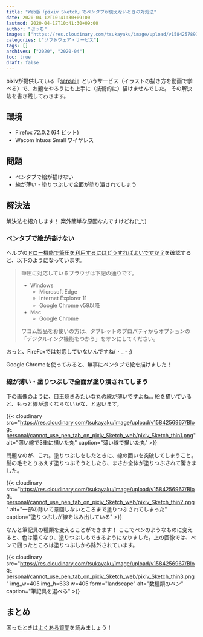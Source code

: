 ```yaml
---
title: "Web版「pixiv Sketch」でペンタブが使えないときの対処法"
date: 2020-04-12T10:41:30+09:00
lastmod: 2020-04-12T10:41:30+09:00
author: "ぶっち"
images: ["https://res.cloudinary.com/tsukayaku/image/upload/v1584257891/Blog-personal/thumbnail/illust.jpg"]
categories: ["ソフトウェア・サービス"]
tags: []
archives: ["2020", "2020-04"]
toc: true
draft: false
---
```


pixivが提供している『[sensei](https://sensei.pixiv.net/ "イラストの描き方を動画で学ぶ！ - sensei by pixiv")』というサービス（イラストの描き方を動画で学べる）で、お題をやろうにも上手に（技術的に）描けませんでした。
その解決法を書き残しておきます。

## 環境

- Firefox 72.0.2 (64 ビット)
- Wacom Intuos Small ワイヤレス

## 問題

- ペンタブで絵が描けない
- 線が薄い・塗りつぶしで全面が塗り潰されてしまう

## 解決法

解決法を紹介します！
案外簡単な原因なんですけどね(^_^;)

### ペンタブで絵が描けない

ヘルプの[ドロー機能で筆圧を利用するにはどうすればよいですか？](https://sketch.pixiv.help/hc/ja/articles/115003339574-ドロー機能で筆圧を利用するにはどうすればよいですか- "ドロー機能で筆圧を利用するにはどうすればよいですか？ - pixiv Sketch よくある質問")を確認すると、以下のようになっています。

> 筆圧に対応しているブラウザは下記の通りです。
> * Windows
>   * Microsoft Edge
>   * Internet Explorer 11
>   * Google Chrome v59以降
> * Mac
>   * Google Chrome
>
> ワコム製品をお使いの方は、タブレットのプロパティからオプションの「デジタルインク機能をつかう」をオンにしてください。

おっと、FireFoxでは対応していないんですね(・_・;)

Google Chromeを使ってみると、無事にペンタブで絵を描けました！

### 線が薄い・塗りつぶしで全面が塗り潰されてしまう

下の画像のように、目玉焼きみたいな丸の線が薄いですよね...
絵を描いていると、もっと線が濃くならないかな、と思います。

{{< cloudinary src="https://res.cloudinary.com/tsukayaku/image/upload/v1584256967/Blog-personal/cannot_use_pen_tab_on_pixiv_Sketch_web/pixiv_Sketch_thin1.png"  alt="薄い線で3重に描いた丸" caption="薄い線で描いた丸" >}}

問題なのが、これ。塗りつぶしをしたときに、線の囲いを突破してしまうこと。
髪の毛をとりあえず塗りつぶそうとしたら、まさか全体が塗りつぶされて驚きました。

{{< cloudinary src="https://res.cloudinary.com/tsukayaku/image/upload/v1584256967/Blog-personal/cannot_use_pen_tab_on_pixiv_Sketch_web/pixiv_Sketch_thin2.png"  alt="一部の除いて意図しないところまで塗りつぶされてしまった" caption="塗りつぶしが線をはみ出している" >}}

なんと筆記具の種類を変えることができます！
ここでペンのようなものに変えると、色は濃くなり、塗りつぶしもできるようになりました。上の画像では、ペンで囲ったところは塗りつぶしから除外されています。

{{< cloudinary src="https://res.cloudinary.com/tsukayaku/image/upload/v1584256967/Blog-personal/cannot_use_pen_tab_on_pixiv_Sketch_web/pixiv_Sketch_thin3.png" img_w=405 img_h=633 w=405 form="landscape" alt="数種類のペン" caption="筆記具を選べる" >}}

## まとめ

困ったときは[よくある質問](https://sketch.pixiv.help/hc/ja "pixiv Sketch よくある質問")を読みましょう！
